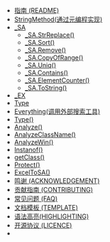 * [指南 (README)](README.md)
* [StringMethod(通过元编程实现)](StringMethod.md)
* [_SA](_SA.md)
    * [_SA.StrReplace()](_SA/_SA.StrReplace().md)
    * [_SA.Sort()](_SA/_SA.Sort().md)
    * [_SA.Remove()](_SA/_SA.Remove().md)
    * [_SA.CopyOfRange()](_SA/_SA.CopyOfRange().md)
    * [_SA.Uniq()](_SA/_SA.Uniq().md)
    * [_SA.Contains()](_SA.Contains().md)
    * [_SA.ElementCounter()](_SA/_SA.ElementCounter().md)
    * [_SA.ToString()](_SA.ToString().md)
* [_EX](_EX.md)
* [Type](Type.md)
* [Everything(调用外部搜索工具)](Everything.md)
* [Type()](Type().md)
* [Analyze()](Analyze().md)
* [AnalyzeClassName()](AnalyzeClassName().md)
* [AnalyzeWin()](AnalyzeWin().md)
* [Instanof()](Instanof().md)
* [getClass()](getClass().md)
* [Protect()](Protect().md)
* [ExcelToSA()](ExcelToSA().md)
* [鸣谢 (ACKNOWLEDGEMENT)](BeanLib_ACKNOWLEDGEMENT.md)
* [贡献指南 (CONTRIBUTING)](BeanLib_CONTRIBUTING.md)
* [常见问题 (FAQ)](BeanLib_FQA.md)
* [文档模板 (TEMPLATE)](TEMPLATE.md)
* [语法高亮(HIGHLIGHTING)](HIGHLIGHTING.md)
* [开源协议 (LICENCE)](LICENCE)
* 
